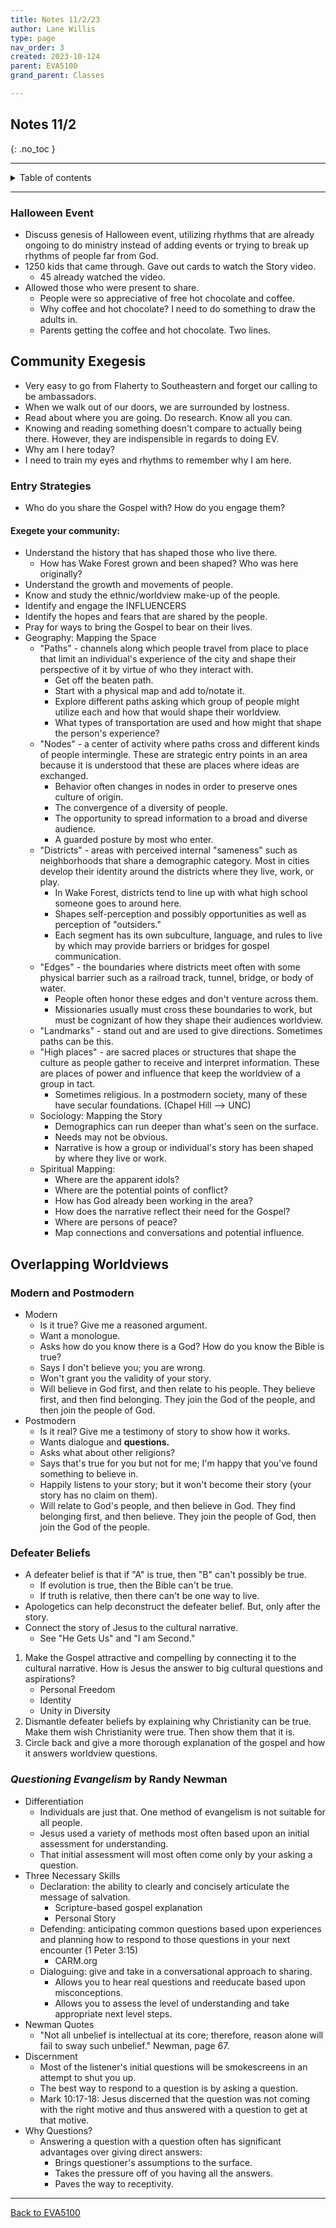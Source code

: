 ```yaml
---
title: Notes 11/2/23
author: Lane Willis
type: page
nav_order: 3
created: 2023-10-124
parent: EVA5100
grand_parent: Classes

---
```


## Notes 11/2
{: .no_toc }

---

<details closed markdown="block">
  <summary>
    Table of contents
  </summary>
  {: .text-delta }
1. TOC
{:toc}
</details>

---

### Halloween Event

* Discuss genesis of Halloween event, utilizing rhythms that are already ongoing to do ministry instead of adding events or trying to break up rhythms of people far from God.
* 1250 kids that came through. Gave out cards to watch the Story video.
   * 45 already watched the video.
* Allowed those who were present to share.
   * People were so appreciative of free hot chocolate and coffee.
   * Why coffee and hot chocolate? I need to do something to draw the adults in.
   * Parents getting the coffee and hot chocolate. Two lines.

## Community Exegesis

* Very easy to go from Flaherty to Southeastern and forget our calling to be ambassadors.
* When we walk out of our doors, we are surrounded by lostness.
* Read about where you are going. Do research. Know all you can.
* Knowing and reading something doesn't compare to actually being there. However, they are indispensible in regards to doing EV.
* Why am I here today?
* I need to train my eyes and rhythms to remember why I am here.

### Entry Strategies
* Who do you share the Gospel with? How do you engage them?

#### Exegete your community:
   * Understand the history that has shaped those who live there.
      * How has Wake Forest grown and been shaped? Who was here originally?
   * Understand the growth and movements of people.
   * Know and study the ethnic/worldview make-up of the people.
   * Identify and engage the INFLUENCERS
   * Identify the hopes and fears that are shared by the people.
   * Pray for ways to bring the Gospel to bear on their lives.
* Geography: Mapping the Space
   * "Paths" - channels along which people travel from place to place that limit an individual's experience of the city and shape their perspective of it by virtue of who they interact with.
      * Get off the beaten path.
      * Start with a physical map and add to/notate it.
      * Explore different paths asking which group of people might utilize each and how that would shape their worldview.
      * What types of transportation are used and how might that shape the person's experience?
   * "Nodes" - a center of activity where paths cross and different kinds of people intermingle. These are strategic entry points in an area because it is understood that these are places where ideas are exchanged.
      * Behavior often changes in nodes in order to preserve ones culture of origin.
      * The convergence of a diversity of people.
      * The opportunity to spread information to a broad and diverse audience.
      * A guarded posture by most who enter.
   * "Districts" - areas with perceived internal "sameness" such as neighborhoods that share a demographic category. Most in cities develop their identity around the districts where they live, work, or play.
      * In Wake Forest, districts tend to line up with what high school someone goes to around here.
      * Shapes self-perception and possibly opportunities as well as perception of "outsiders."
      * Each segment has its own subculture, language, and rules to live by which may provide barriers or bridges for gospel communication.
   * "Edges" - the boundaries where districts meet often with some physical barrier such as a railroad track, tunnel, bridge, or body of water.
      * People often honor these edges and don't venture across them.
      * Missionaries usually must cross these boundaries to work, but must be cognizant of how they shape their audiences worldview.
   * "Landmarks" - stand out and are used to give directions. Sometimes paths can be this.
   * "High places" - are sacred places or structures that shape the culture as people gather to receive and interpret information. These are places of power and influence that keep the worldview of a group in tact.
      * Sometimes religious. In a postmodern society, many of these have secular foundations. (Chapel Hill --> UNC)
  * Sociology: Mapping the Story
     * Demographics can run deeper than what's seen on the surface.
     * Needs may not be obvious.
     * Narrative is how a group or individual's story has been shaped by where they live or work.
  * Spiritual Mapping:
     * Where are the apparent idols?
     * Where are the potential points of conflict?
     * How has God already been working in the area?
     * How does the narrative reflect their need for the Gospel?
     * Where are persons of peace?
     * Map connections and conversations and potential influence.

## Overlapping Worldviews

### Modern and Postmodern

* Modern
   * Is it true? Give me a reasoned argument.
   * Want a monologue.
   * Asks how do you know there is a God? How do you know the Bible is true?
   * Says I don't believe you; you are wrong.
   * Won't grant you the validity of your story.
   * Will believe in God first, and then relate to his people. They believe first, and then find belonging. They join the God of the people, and then join the people of God.
* Postmodern
   * Is it real? Give me a testimony of story to show how it works.
   * Wants dialogue and **questions.**
   * Asks what about other religions?
   * Says that's true for you but not for me; I'm happy that you've found something to believe in.
   * Happily listens to your story; but it won't become their story (your story has no claim on them).
   * Will relate to God's people, and then believe in God. They find belonging first, and then believe. They join the people of God, then join the God of the people.

### Defeater Beliefs

* A defeater belief is that if "A" is true, then "B" can't possibly be true.
   * If evolution is true, then the Bible can't be true.
   * If truth is relative, then there can't be one way to live.
* Apologetics can help deconstruct the defeater belief. But, only after the story.
* Connect the story of Jesus to the cultural narrative.
   * See "He Gets Us" and "I am Second."
1. Make the Gospel attractive and compelling by connecting it to the cultural narrative. How is Jesus the answer to big cultural questions and aspirations?
   * Personal Freedom
   * Identity
   * Unity in Diversity
2. Dismantle defeater beliefs by explaining why Christianity can be true. Make them wish Christianity were true. Then show them that it is.
3. Circle back and give a more thorough explanation of the gospel and how it answers worldview questions.

### *Questioning Evangelism* by Randy Newman

* Differentiation
   * Individuals are just that. One method of evangelism is not suitable for all people.
   * Jesus used a variety of methods most often based upon an initial assessment for understanding.
   * That initial assessment will most often come only by your asking a question.
* Three Necessary Skills
   * Declaration: the ability to clearly and concisely articulate the message of salvation.
      * Scripture-based gospel explanation
      * Personal Story
   * Defending: anticipating common questions based upon experiences and planning how to respond to those questions in your next encounter (1 Peter 3:15)
      * CARM.org
   * Dialoguing: give and take in a conversational approach to sharing.
      * Allows you to hear real questions and reeducate based upon misconceptions.
      * Allows you to assess the level of understanding and take appropriate next level steps.
* Newman Quotes
   * "Not all unbelief is intellectual at its core; therefore, reason alone will fail to sway such unbelief." Newman, page 67.
* Discernment
   * Most of the listener's initial questions will be smokescreens in an attempt to shut you up.
   * The best way to respond to a question is by asking a question.
   * Mark 10:17-18: Jesus discerned that the question was not coming with the right motive and thus answered with a question to get at that motive.
* Why Questions?
   * Answering a question with a question often has significant advantages over giving direct answers:
      * Brings questioner's assumptions to the surface.
      * Takes the pressure off of you having all the answers.
      * Paves the way to receptivity.

---

[Back to EVA5100](/classes/semester-6/eva5100/eva5100.html)